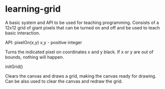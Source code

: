 # learning-grid
A basic system and API to be used for teaching programming. Consists of a 12x12 grid of giant pixels that can be turned on and off and be used to teach basic interaction.

API:
pixelOn(x,y)
x,y - positive integer

Turns the indicated pixel on coordinates x and y black. If x or y are out of bounds, nothing will happen.


initGrid()

Clears the canvas and draws a grid, making the canvas ready for drawing. Can be also used to clear the canvas and redraw the grid.
